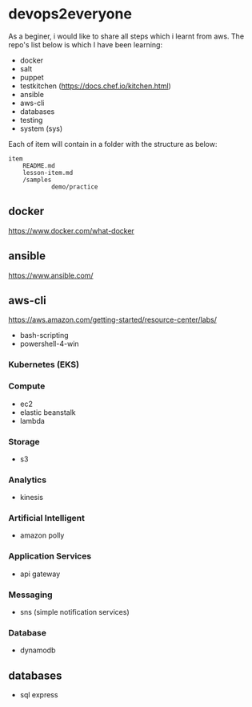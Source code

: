 # devops2everyone

As a beginer, i would like to share all steps which i learnt from aws.
The repo's list below is which I have been learning:

* docker
* salt
* puppet
* testkitchen (https://docs.chef.io/kitchen.html)
* ansible
* aws-cli
* databases
* testing
* system (sys)

Each of item will contain in a folder with the structure as below:
```
item
    README.md
    lesson-item.md
    /samples
            demo/practice
```

## docker

https://www.docker.com/what-docker

## ansible

https://www.ansible.com/

## aws-cli

https://aws.amazon.com/getting-started/resource-center/labs/

* bash-scripting
* powershell-4-win

### Kubernetes (EKS)

### Compute

* ec2
* elastic beanstalk
* lambda

### Storage

* s3

### Analytics

* kinesis

### Artificial Intelligent

* amazon polly

### Application Services

* api gateway

### Messaging

* sns (simple notification services)

### Database

* dynamodb


## databases

* sql express
